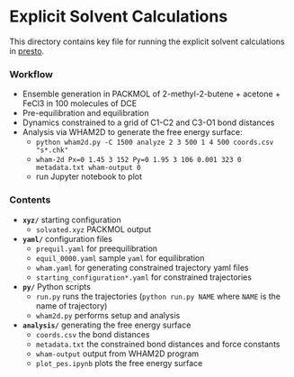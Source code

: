 # Explicit Solvent Calculations

This directory contains key file for running the explicit solvent calculations in [presto](https://github.com/corinwagen/presto).

### Workflow

- Ensemble generation in PACKMOL of 2-methyl-2-butene + acetone + FeCl3 in 100 molecules of DCE
- Pre-equilibration and equilibration
- Dynamics constrained to a grid of C1-C2 and C3-O1 bond distances
- Analysis via WHAM2D to generate the free energy surface:
	- `python wham2d.py -C 1500 analyze 2 3 500 1 4 500 coords.csv "s*.chk"`
	- `wham-2d Px=0 1.45 3 152 Py=0 1.95 3 106 0.001 323 0 metadata.txt wham-output 0`
	- run Jupyter notebook to plot

### Contents

- __`xyz/`__ starting configuration
	- `solvated.xyz` PACKMOL output
- __`yaml/`__ configuration files
	- `prequil.yaml` for preequilibration
	- `equil_0000.yaml` sample `yaml` for equilibration
	- `wham.yaml` for generating constrained trajectory yaml files
	- `starting_configuration*.yaml` for constrained trajectories
- __`py/`__ Python scripts
	- `run.py` runs the trajectories (`python run.py NAME` where `NAME` is the name of trajectory)
	- `wham2d.py` performs setup and analysis
- __`analysis/`__ generating the free energy surface
	- `coords.csv` the bond distances
	- `metadata.txt` the constrained bond distances and force constants
	- `wham-output` output from WHAM2D program
	- `plot_pes.ipynb` plots the free energy surface

